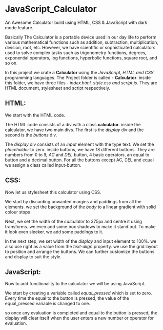 # JavaScript_Calculator
An Awesome Calculator build using HTML, CSS &amp; JavaScript with  dark mode feature.

Basically The Calculator is a portable device used in our day life to perform various mathematical functions such as addition, subtraction, multiplication, division, root, etc. However, we have scientific or sophisticated calculators used to solve complex tasks such as trigonometry functions, degrees, exponential operators, log functions, hyperbolic functions, square root, and so on. 

In this project we crate a **Calculator** using the *JavaScript, HTML and CSS* programming languages. The Project folder is called - **Calculator**. inside this folder, we have three files - *index.html, style.css and script.js.* They are HTML document, stylesheet and script respectively.

## HTML:
We start with the HTML code.

The HTML code consists of a div with a class **calculator**. inside the calculator, we have two main divs. The first is the *display* div and the second is the *buttons* div.

The *display* div consists of an *input* element with the type text. We set the *placeholder* to zero. inside buttons, we have 18 different buttons. They are numbers from 0 to 9, *AC* and *DEL* button, 4 basic operators, an equal to button and a decimal button. For all the buttons except AC, DEL and equal we assign a class called input-button.

## CSS:
Now let us stylesheet this calculator using CSS.

We start by discarding unwanted margins and paddings from all the elements. we set the background of the *body* to a linear gradient with solid colour stops

Next, we set the width of the *calculator* to 375px and centre it using transforms. we even add some box shadows to make it stand out. To make it look even sleeker, we add some paddings to it.

In the next step, we set width of the *display* and input element to 100%. we also use right as a value from the *text-align* property. we use the grid layout to position and arrange the buttons. We can further customize the buttons and display to suit the style.

## JavaScript:
Now to add functionality to the calculator we will be using JavaScript.

We start by creating a variable called *equal_pressed* which is set to zero. Every time the equal to the button is pressed, the value of the equal_pressed variable is changed to one.

so once any evaluation is completed and equal to the button is pressed, the display will clear itself when the user enters a new number or operator for evaluation.
